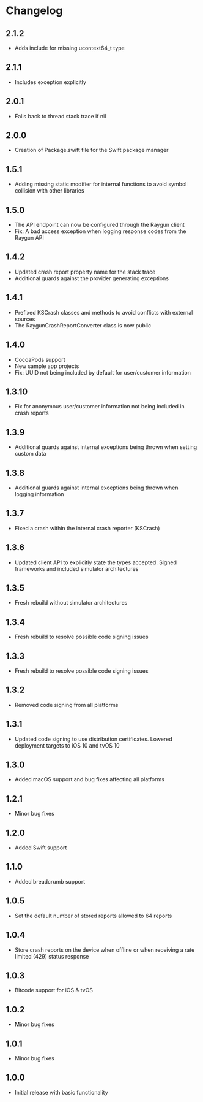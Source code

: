 # Changelog

## 2.1.2

- Adds include for missing ucontext64_t type

## 2.1.1

- Includes exception explicitly

## 2.0.1

- Falls back to thread stack trace if nil

## 2.0.0

- Creation of Package.swift file for the Swift package manager

## 1.5.1

- Adding missing static modifier for internal functions to avoid symbol collision with other libraries

## 1.5.0

- The API endpoint can now be configured through the Raygun client
- Fix: A bad access exception when logging response codes from the Raygun API

## 1.4.2

- Updated crash report property name for the stack trace
- Additional guards against the provider generating exceptions

## 1.4.1

- Prefixed KSCrash classes and methods to avoid conflicts with external sources
- The RaygunCrashReportConverter class is now public

## 1.4.0

- CocoaPods support
- New sample app projects
- Fix: UUID not being included by default for user/customer information

## 1.3.10

- Fix for anonymous user/customer information not being included in crash reports

## 1.3.9

- Additional guards against internal exceptions being thrown when setting custom data

## 1.3.8

- Additional guards against internal exceptions being thrown when logging information

## 1.3.7

- Fixed a crash within the internal crash reporter (KSCrash)

## 1.3.6

- Updated client API to explicitly state the types accepted. Signed frameworks and included simulator architectures

## 1.3.5

- Fresh rebuild without simulator architectures

## 1.3.4

- Fresh rebuild to resolve possible code signing issues

## 1.3.3

- Fresh rebuild to resolve possible code signing issues

## 1.3.2

- Removed code signing from all platforms

## 1.3.1

- Updated code signing to use distribution certificates. Lowered deployment targets to iOS 10 and tvOS 10

## 1.3.0

- Added macOS support and bug fixes affecting all platforms

## 1.2.1

- Minor bug fixes

## 1.2.0

- Added Swift support

## 1.1.0

- Added breadcrumb support

## 1.0.5

- Set the default number of stored reports allowed to 64 reports

## 1.0.4

- Store crash reports on the device when offline or when receiving a rate limited (429) status response

## 1.0.3

- Bitcode support for iOS & tvOS

## 1.0.2

- Minor bug fixes

## 1.0.1

- Minor bug fixes

## 1.0.0

- Initial release with basic functionality
